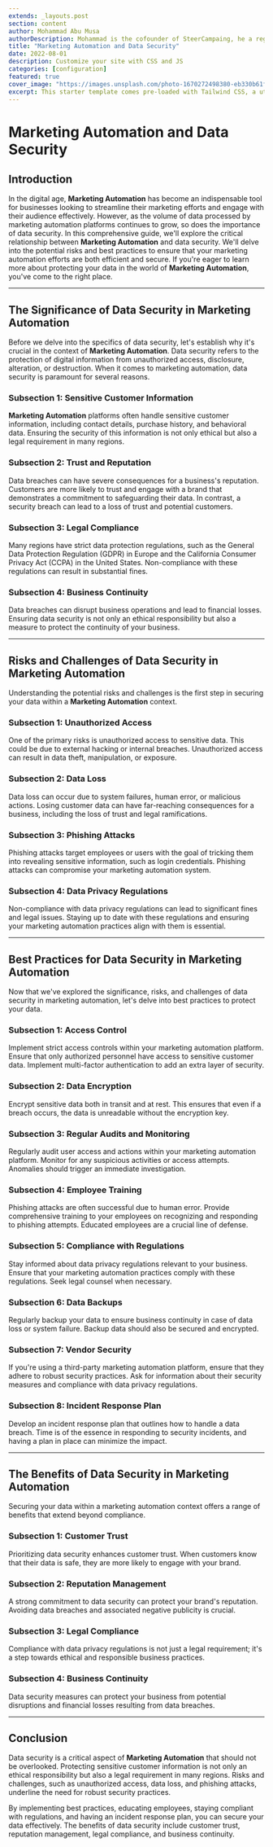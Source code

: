```yaml
---
extends: _layouts.post
section: content
author: Mohammad Abu Musa
authorDescription: Mohammad is the cofounder of SteerCampaing, he a regular contributor of Mautic
title: "Marketing Automation and Data Security"
date: 2022-08-01
description: Customize your site with CSS and JS
categories: [configuration]
featured: true
cover_image: "https://images.unsplash.com/photo-1670272498380-eb330b61f3cd?ixlib=rb-4.0.3&ixid=MnwxMjA3fDB8MHxwaG90by1wYWdlfHx8fGVufDB8fHx8&auto=format&fit=crop&w=2070&q=80"
excerpt: This starter template comes pre-loaded with Tailwind CSS, a utility CSS framework that allows you to customize and build complex designs without touching a line of CSS.
---
```

# Marketing Automation and Data Security

## Introduction

In the digital age, **Marketing Automation** has become an indispensable tool for businesses looking to streamline their marketing efforts and engage with their audience effectively. However, as the volume of data processed by marketing automation platforms continues to grow, so does the importance of data security. In this comprehensive guide, we'll explore the critical relationship between **Marketing Automation** and data security. We'll delve into the potential risks and best practices to ensure that your marketing automation efforts are both efficient and secure. If you're eager to learn more about protecting your data in the world of **Marketing Automation**, you've come to the right place.

---

## The Significance of Data Security in Marketing Automation

Before we delve into the specifics of data security, let's establish why it's crucial in the context of **Marketing Automation**. Data security refers to the protection of digital information from unauthorized access, disclosure, alteration, or destruction. When it comes to marketing automation, data security is paramount for several reasons.

### Subsection 1: Sensitive Customer Information

**Marketing Automation** platforms often handle sensitive customer information, including contact details, purchase history, and behavioral data. Ensuring the security of this information is not only ethical but also a legal requirement in many regions.

### Subsection 2: Trust and Reputation

Data breaches can have severe consequences for a business's reputation. Customers are more likely to trust and engage with a brand that demonstrates a commitment to safeguarding their data. In contrast, a security breach can lead to a loss of trust and potential customers.

### Subsection 3: Legal Compliance

Many regions have strict data protection regulations, such as the General Data Protection Regulation (GDPR) in Europe and the California Consumer Privacy Act (CCPA) in the United States. Non-compliance with these regulations can result in substantial fines.

### Subsection 4: Business Continuity

Data breaches can disrupt business operations and lead to financial losses. Ensuring data security is not only an ethical responsibility but also a measure to protect the continuity of your business.

---

## Risks and Challenges of Data Security in Marketing Automation

Understanding the potential risks and challenges is the first step in securing your data within a **Marketing Automation** context.

### Subsection 1: Unauthorized Access

One of the primary risks is unauthorized access to sensitive data. This could be due to external hacking or internal breaches. Unauthorized access can result in data theft, manipulation, or exposure.

### Subsection 2: Data Loss

Data loss can occur due to system failures, human error, or malicious actions. Losing customer data can have far-reaching consequences for a business, including the loss of trust and legal ramifications.

### Subsection 3: Phishing Attacks

Phishing attacks target employees or users with the goal of tricking them into revealing sensitive information, such as login credentials. Phishing attacks can compromise your marketing automation system.

### Subsection 4: Data Privacy Regulations

Non-compliance with data privacy regulations can lead to significant fines and legal issues. Staying up to date with these regulations and ensuring your marketing automation practices align with them is essential.

---

## Best Practices for Data Security in Marketing Automation

Now that we've explored the significance, risks, and challenges of data security in marketing automation, let's delve into best practices to protect your data.

### Subsection 1: Access Control

Implement strict access controls within your marketing automation platform. Ensure that only authorized personnel have access to sensitive customer data. Implement multi-factor authentication to add an extra layer of security.

### Subsection 2: Data Encryption

Encrypt sensitive data both in transit and at rest. This ensures that even if a breach occurs, the data is unreadable without the encryption key.

### Subsection 3: Regular Audits and Monitoring

Regularly audit user access and actions within your marketing automation platform. Monitor for any suspicious activities or access attempts. Anomalies should trigger an immediate investigation.

### Subsection 4: Employee Training

Phishing attacks are often successful due to human error. Provide comprehensive training to your employees on recognizing and responding to phishing attempts. Educated employees are a crucial line of defense.

### Subsection 5: Compliance with Regulations

Stay informed about data privacy regulations relevant to your business. Ensure that your marketing automation practices comply with these regulations. Seek legal counsel when necessary.

### Subsection 6: Data Backups

Regularly backup your data to ensure business continuity in case of data loss or system failure. Backup data should also be secured and encrypted.

### Subsection 7: Vendor Security

If you're using a third-party marketing automation platform, ensure that they adhere to robust security practices. Ask for information about their security measures and compliance with data privacy regulations.

### Subsection 8: Incident Response Plan

Develop an incident response plan that outlines how to handle a data breach. Time is of the essence in responding to security incidents, and having a plan in place can minimize the impact.

---

## The Benefits of Data Security in Marketing Automation

Securing your data within a marketing automation context offers a range of benefits that extend beyond compliance.

### Subsection 1: Customer Trust

Prioritizing data security enhances customer trust. When customers know that their data is safe, they are more likely to engage with your brand.

### Subsection 2: Reputation Management

A strong commitment to data security can protect your brand's reputation. Avoiding data breaches and associated negative publicity is crucial.

### Subsection 3: Legal Compliance

Compliance with data privacy regulations is not just a legal requirement; it's a step towards ethical and responsible business practices.

### Subsection 4: Business Continuity

Data security measures can protect your business from potential disruptions and financial losses resulting from data breaches.

---

## Conclusion

Data security is a critical aspect of **Marketing Automation** that should not be overlooked. Protecting sensitive customer information is not only an ethical responsibility but also a legal requirement in many regions. Risks and challenges, such as unauthorized access, data loss, and phishing attacks, underline the need for robust security practices.

By implementing best practices, educating employees, staying compliant with regulations, and having an incident response plan, you can secure your data effectively. The benefits of data security include customer trust, reputation management, legal compliance, and business continuity.
